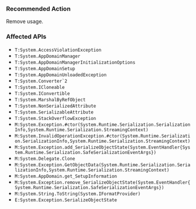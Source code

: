 ### Recommended Action
Remove usage.

### Affected APIs
* `T:System.AccessViolationException`
* `T:System.AppDomainManager`
* `T:System.AppDomainManagerInitializationOptions`
* `T:System.AppDomainSetup`
* `T:System.AppDomainUnloadedException`
* ``T:System.Converter`2``
* `T:System.ICloneable`
* `T:System.IConvertible`
* `T:System.MarshalByRefObject`
* `T:System.NonSerializedAttribute`
* `T:System.SerializableAttribute`
* `T:System.StackOverflowException`
* `M:System.Exception.#ctor(System.Runtime.Serialization.SerializationInfo,System.Runtime.Serialization.StreamingContext)`
* `M:System.InvalidOperationException.#ctor(System.Runtime.Serialization.SerializationInfo,System.Runtime.Serialization.StreamingContext)`
* `M:System.Exception.add_SerializeObjectState(System.EventHandler{System.Runtime.Serialization.SafeSerializationEventArgs})`
* `M:System.Delegate.Clone`
* `M:System.Exception.GetObjectData(System.Runtime.Serialization.SerializationInfo,System.Runtime.Serialization.StreamingContext)`
* `M:System.AppDomain.get_SetupInformation`
* `M:System.Exception.remove_SerializeObjectState(System.EventHandler{System.Runtime.Serialization.SafeSerializationEventArgs})`
* `M:System.String.ToString(System.IFormatProvider)`
* `E:System.Exception.SerializeObjectState`
